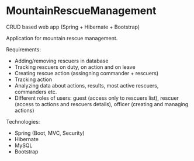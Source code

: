 # MountainRescueManagement
CRUD based web app (Spring + Hibernate + Bootstrap)

Application for mountain rescue management.

Requirements:
- Adding/removing rescuers in database
- Tracking rescuers on duty, on action and on leave
- Creating rescue action (assingning commander + rescuers)
- Tracking action
- Analyzing data about actions, results, most active rescuers, commanders etc.
- Different roles of users: guest (access only to rescuers list), rescuer (access to actions and rescuers details), officer (creating and managing actions)

Technologies:
- Spring (Boot, MVC, Security)
- Hibernate
- MySQL
- Bootstrap
